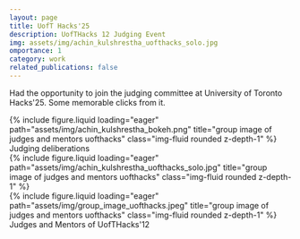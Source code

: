 ```yaml
---
layout: page
title: UofT Hacks'25
description: UofTHacks 12 Judging Event
img: assets/img/achin_kulshrestha_uofthacks_solo.jpg
omportance: 1
category: work
related_publications: false
---
```


Had the opportunity to join the judging committee at University of Toronto Hacks'25. Some memorable clicks from it.

<div class="row">
    <div class="col-sm mt-3 mt-md-0">
        {% include figure.liquid loading="eager" path="assets/img/achin_kulshrestha_bokeh.png" title="group image of judges and mentors uofthacks" class="img-fluid rounded z-depth-1" %}
    </div>
</div>
<div class="caption">
    Judging deliberations
</div>

<div class="row">
    <div class="col-sm mt-3 mt-md-0">
        {% include figure.liquid loading="eager" path="assets/img/achin_kulshrestha_uofthacks_solo.jpg" title="group image of judges and mentors uofthacks" class="img-fluid rounded z-depth-1" %}
    </div>
</div>

<div class="row">
    <div class="col-sm mt-3 mt-md-0">
        {% include figure.liquid loading="eager" path="assets/img/group_image_uofthacks.jpeg" title="group image of judges and mentors uofthacks" class="img-fluid rounded z-depth-1" %}
    </div>
</div>
<div class="caption">
    Judges and Mentors of UofTHacks'12
</div>
